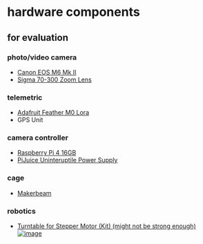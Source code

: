 # hardware components

## for evaluation

### photo/video camera
* [Canon EOS M6 Mk II](https://de.canon.ch/cameras/eos-m6-mark-ii/)
* [Sigma 70-300 Zoom Lens](https://www.amazon.de/Sigma-70-300-Makro-Objektiv-Filtergewinde-Objektivbajonett/dp/B000AM7CJ0)

### telemetric
* [Adafruit Feather M0 Lora](https://www.adafruit.com/product/3178)
* GPS Unit

### camera controller
* [Raspberry Pi 4 16GB](https://www.pi-shop.ch/raspberry-pi-compute-module-4-and-io-board-4gb-16gb-emmc-wireless)
* [PiJuice Uninteruptile Power Supply](https://uk.pi-supply.com/products/pijuice-standard?lang=de)

### cage
* [Makerbeam](https://www.makerbeam.com/)

### robotics
* [Turntable for Stepper Motor (Kit) (might not be strong enough)<br>![image](https://user-images.githubusercontent.com/16016898/112514933-1a40d780-8d96-11eb-92b2-a48fa077ab17.jpeg)](https://www.tindie.com/products/fluxgarage/turntable-for-stepper-motor-kit/)
